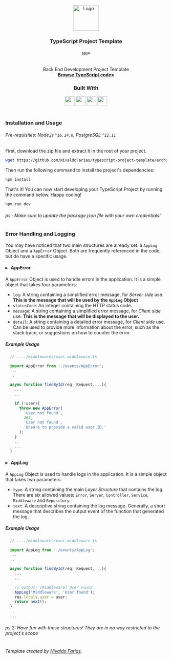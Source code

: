 <!-- This is a Template Repository, use as needed! -->

<!-- Project Summary -->

<br />
<div align="center">
  <a href="https://github.com/NivaldoFarias/typescript-project-template">
    <img src="https://cdn.jsdelivr.net/gh/devicons/devicon/icons/typescript/typescript-original.svg" alt="Logo" width="80">
  </a>

<h3 align="center">TypeScript Project Template</h3>
  <h6>WIP</h6>
  <p>
    Back End Development Project Template
    <br />
    <a href="https://github.com/NivaldoFarias/typescript-project-template"><strong>Browse TypeScript code»</strong></a>
</div>

<div align="center">
  <h3>Built With</h3>

  <img src="https://img.shields.io/badge/PostgreSQL-316192?style=for-the-badge&logo=postgresql&logoColor=white" height="30px"/>
  <img src="https://img.shields.io/badge/TypeScript-007ACC?style=for-the-badge&logo=typescript&logoColor=white" height="30px"/>
  <img src="https://img.shields.io/badge/Node.js-43853D?style=for-the-badge&logo=node.js&logoColor=white" height="30px"/>  
  <img src="https://img.shields.io/badge/Express.js-404D59?style=for-the-badge&logo=express.js&logoColor=white" height="30px"/>

  <!-- Badges source: https://dev.to/envoy_/150-badges-for-github-pnk -->
</div>

#

<!-- Installation and Usage -->

### Installation and Usage

###### Pre-requisites: Node.js `^16.14.0`, PostgreSQL `^12.11`

First, download the zip file and extract it in the root of your project.

```bash
wget https://github.com/NivaldoFarias/typescript-project-template/archive/main.zip
```

Then run the following command to install the project's dependencies:

```bash
npm install
```

That's it! You can now start developing your TypeScript Project by running the command below. Happy coding!

```bash
npm run dev
```

###### _ps.: Make sure to update the package.json file with your own credentials!_

#

<!-- Error Handling and Logging -->

### Error Handling and Logging

You may have noticed that two main structures are already set: a `AppLog` Object and a `AppError` Object. Both are frequently referenced in the code, but do have a specific usage.

#### ▸ &nbsp; AppError

A `AppError` Object is used to handle errors in the application. It is a simple object that takes four parameters:

- `log`: A string containing a simplified error message, for _Server side_ use. **This is the message that will be used by the `AppLog` Object**
- `statusCode`: An integer containing the HTTP status code.
- `message`: A string containing a simplified error message, for _Client side_ use. **This is the message that will be displayed to the user.**
- `detail`: A string containing a detailed error message, for _Client side_ use. Can be used to provide more information about the error, such as the stack trace, or suggestions on how to counter the error.

##### Example Usage

```typescript
  // ..../middlewares/user.middleware.ts

  import AppError from './events/AppError';
  ...
  ..

  async function findById(req: Request,...){
    ...
    ..

    if (!user){
      throw new AppError(
        'User not found',
        404,
        'User not found',
        'Ensure to provide a valid user ID.'
      );
    }
    ..
    ...
  }
```

#### ▸ &nbsp; AppLog

A `AppLog` Object is used to handle logs in the application. It is a simple object that takes two parameters:

- `type`: A string containing the main _Layer Structure_ that contains the log. There are six allowed values: `Error`, `Server`, `Controller`, `Service`, `Middleware` and `Repository`.
- `text`: A descriptive string containing the log message. Generally, a short message that describes the output event of the function that generated the log.

##### Example Usage

```typescript
  // ..../middlewares/user.middleware.ts

  import AppLog from './events/AppLog';
  ...
  ..

  async function findById(req: Request,...){
    ...
    ..

    // output: [Middleware] User Found
    AppLog('Middleware', 'User found');
    res.locals.user = user;
    return next();
  }
  ..
  ...
```

###### _ps.2: Have fun with these structures! They are in no way restricted to the project's scope_

#

###### Template created by [Nivaldo Farias](https://github.com/NivaldoFarias/typescript-project-template).
